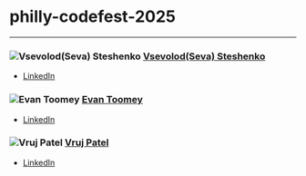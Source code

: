 # philly-codefest-2025

---

### ![Vsevolod(Seva) Steshenko](https://avatars.githubusercontent.com/u/149335372?v=4) [Vsevolod(Seva) Steshenko](https://github.com/dolovesvw)
- [LinkedIn](https://www.linkedin.com/in/vsevolod-steshenko/)

### ![Evan Toomey](https://avatars.githubusercontent.com/u/64516913?v=4) [Evan Toomey](https://github.com/toomeem)
- [LinkedIn]()

### ![Vruj Patel](https://avatars.githubusercontent.com/u/155935501?v=4) [Vruj Patel](https://github.com/Vthegod2)
- [LinkedIn]()
